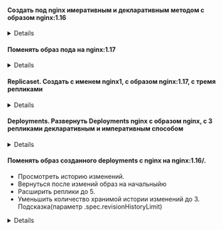 #### Создать  под nginx имеративным и декларативным методом с образом nginx:1.16
<details>  

* Imperative
``` bash
kubectl run nginx --image=nginx:1.16
```
* Declarative
``` bash
kubectl run nginx --image=nginx:1.16 --dry-run=client -oyaml >nginx.yaml
kubectl create -f nginx.yaml
```
</details>

#### Поменять образ пода на nginx:1.17
<details>

``` bash
# Один варинат
kubectl edit pod nginx
# Второй вариант
vim nginx.yaml
kubectl replace -f nginx.yaml --force
```
</details>

#### Replicaset. Создать с именем nginx1, c образом nginx:1.17, c тремя репликами 
<details>

``` yaml
---
apiVersion: apps/v1
kind: ReplicaSet
metadata:
  name: nginx1
  labels:
    tier: nginx1
spec:
  replicas: 3
  selector:
    matchLabels:
      tier: nginx1
  template:
    metadata:
      labels:
        tier: nginx1
    spec:
      containers:
      - name: nginx1
        image: nginx:1.17
---
```

</details>

#### Deployments. Развернуть Deployments nginx c образом nginx, с 3 репликами декларативным и императивным способом
<details>

* Imperative
``` bash
kubectl create deployment nginx --image=nginx --replicas=3
```
* Declarative
``` bash
kubectl create deployment nginx --image=nginx --replicas=3 --dry-run=client -oyaml >nginx.yaml
kubectl create -f nginx.yaml
```
</details>

#### Поменять образ созданного deployments с nginx на nginx:1.16/. 
* Просмотреть историю изменений.
*  Вернуться после измений образ на начальныйю
*   Расширить реплики до 5.
*  Уменьшить количество хранимой истории изменений до 3. Подсказка(параметр .spec.revisionHistoryLimit)
<details>

``` bash
 kubectl get deployments.apps
 kubectl set image deployment.v1.apps/nginx nginx=nginx:1.17
 # or
 kubectl set image deployment/nginx nginx=nginx:1.17
 # or
 kubectl eidt deployment/nginx
``` 
* check
``` bash
kubectl rollout status deployment/nginx
#or
kubectl rollout status deployment nginx
kubectl get rs
# History
kubectl rollout history deployment/nginx
# Подробности ревизии
kubectl rollout history deployment nginx --revision 1
# Возврат к первой ревизии
kubectl rollout undo deployment nginx --to-revision=1
# Увеличиваем реплики до 5
kubectl scale deployment nginx --replicas=5
# Меняем количество хранимых ревизий
.spec.revisionHistoryLimit: 3
```
</details>
